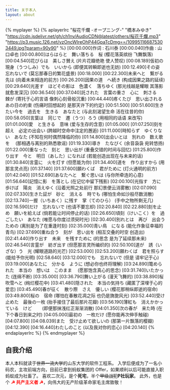 ```yaml
---
title: 关于本人
layout: about
---
```


{% myplayer %}
{% aplayerlrc "桜花千爛 -オープニング-" "橋本みゆき" "https://cdn.jsdelivr.net/gh/ch1ny/AudioCDN@latest/others/桜花千爛.mp3" "https://p3.music.126.net/vzOncWIreOhP44GpaTcDmg==/109951166875303449.jpg?param=90y90" %}
[00:00.000]作词 : 石川泰
[00:00.040]作曲 : 山口卓也
[00:00.800]はらはらと　舞い落ちる　桜 (樱花落英缤纷 飞舞飘落)
[00:04.540]花びらは　美しさ賛え (片片花瓣绝艳 使人赞叹)
[00:08.189]仮初の　現身（うつしみ）でも　いいから (即便其转瞬即逝也无妨)
[00:12.490]その姿　忘れないで (莫忘那春日的繁花盛景)
[00:18.000]
[00:22.300]未来へと　繋がる先は (向着未来相连的前方)
[00:26.200]因果の道　へ続き (构成因果之路的延续)
[00:29.640]光差す　ほどその影は　色濃く　落ちゆく (那光线越是耀眼 其落影就愈发深沉)
[00:36.540]
[00:37.040]託された　言葉の重さ　心に　刺さる　棘が (寄托于心的言语 像刺心刻骨般沉重)
[00:44.440]疼くたび　思い出される　あの日の約束 (伤痛时回想起的 是那天许下的约定)
[00:51.500]
[00:51.600]生きたい今を　過去を　生きる　あなたと (与此刻渴望生命 活在往昔的你)
[00:58.050]言葉は　同じで　遷（うつ）ろう (用相同的话语 来改写)
[01:01.000]愛　と生きる　意味 (爱与生存的含意)
[01:05.000]
[01:07.250]刻を超え　必定の出会い (跨越时空命中注定的邂逅)
[01:11.000]時知らず　ゆくりない　あなた (不知在何时偶然降临的你)
[01:14.800]出会いとは　別れの　数え歌を　 (那相遇与离别的熟悉歌谣)
[01:19.330]導き　たなびく (余音袅袅 宛转悠扬)
[01:22.000]重なった　刻と　思い出が (重叠交错的时间与回忆)
[01:25.800]作り出す　今と　明日（あした）になれば (若能创造出现在与未来的话)
[01:30.840]言霊に　火を灯す (但愿能为你)
[01:34.400]道を　作り出すから (用那言灵点亮)
[01:37.140]
[01:37.600]願わくば　君がために (灯火通明的前方)
[01:42.040]
[01:52.690]あなたへと　繋ぐ思いは (与你所牵连的心意)
[01:56.640]記憶に影　を落とし (在记忆中留下残影)
[02:00.100]光指す　方に歩けば　陽炎　消えゆく (沿着光照之处前行 那幻景便云消雾散)
[02:07.090]
[02:07.330]生きた証が　砂と　消える　時でも (哪怕生命如沙般尽数消散)
[02:13.740]一握（いちあく）に残す　掌（てのひら） (手中之物所剩无几)
[02:16.590]だけ　忘れないで (也请不要忘却)
[02:20.840]
[02:22.880]刻を止め　願いを給えば (倘若能让时间停止的话)
[02:26.650]頃刻（けいこく）を　過ごしたい　あなた (唯愿与你度过须臾时光)
[02:30.400]別れとは　再び　出会うための (离别是为了在重逢时刻)
[02:35.000]青い鳥　になる (能化作象征幸福的青鸟)
[02:37.690]重ね合う　刻が　思い出を (相互交叠的时空 创造出)
[02:41.440]作り出す　未来　を残すために (的思念 是为了延续那未来)
[02:46.540]言霊が　紡ぎ出す (但愿那言灵所编织的)
[02:50.100]道が　誘（いざな）う　光 (耀眼道路的光芒)
[02:53.000]
[02:53.200]願わくば　君を照らす (能给予你光明)
[02:58.640]
[03:12.000]でも　忘れないで (但是 请牢记于心)
[03:19.000]あなたに　分かる　ように (想必你也终将理解)
[03:24.890]篭められた　本当の　想いは　このまま　 (愿那饱含真心的思念)
[03:31.740]いたかった (连绵不断)
[03:35.000]
[03:36.790]舞い上がる (漫天飞舞的)
[03:38.890]桜吹雪へと (绚烂樱花中)
[03:41.480]隠された　本当の気持ち (藏匿了深埋于心的爱恋)
[03:45.490]春が征く　散り際　さえ　優しい (樱花那稍纵即逝的宿命)
[03:49.800]桜の　宿命 (哪怕在春散花凋之际 也仍是旖旎风光)
[03:52.440]受け止めた　最後の一枚 (抬手接住了最后那片花瓣)
[03:56.190]薄紅も　消えかかっている　けど　　 (即便那抹浅红正渐渐消散)
[04:01.350]次の春が　来た時 (在下个春日到来之时)
[04:05.000]最初の　一枚だけ (愿你能再次伸手触碰)
[04:07.800]
[04:08.039]また　受け止めて欲しいの (那第一片飘落的樱瓣)
[04:12.390]
[04:16.440]わたしのこと (以及我对你的恋心)
[04:20.140]
{% endaplayerlrc %}
{% endmyplayer %}

## 自我介绍

本人本科就读于<del>世界一流大学</del>的山东大学的软件工程系。
入学后便成为了一名小码农，主攻前端方向，目前已拿到蚂蚁集团的 Offer，如果顺利以后可能直接入职蚂蚁成为社畜了。
喜欢二次元，是个**死宅**，半个<del>甲级战犯</del><b>P</b>**社玩家**。
此外，也是个 <span style="color: red">**☭ 共产主义者 ☭**</span>，向伟大的无产阶级革命家毛主席致敬！
